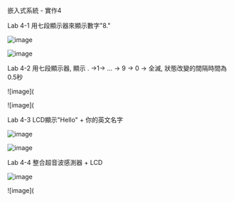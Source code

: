 嵌入式系統 - 實作4

Lab 4-1 用七段顯示器來顯示數字"8."

![image](https://cdn.discordapp.com/attachments/873583171197886514/899275531088969728/unknown.png)

![image](https://cdn.discordapp.com/attachments/873583171197886514/899275626039607306/unknown.png)



Lab 4-2  用七段顯示器, 顯示 . →1→ ... → 9 → 0 → 全滅, 狀態改變的間隔時間為0.5秒

![image](

![image](



Lab 4-3 LCD顯示"Hello" + 你的英文名字

![image](https://cdn.discordapp.com/attachments/873583171197886514/899276297497366550/unknown.png)

![image](https://cdn.discordapp.com/attachments/873583171197886514/899276862394613830/unknown.png)



Lab 4-4 整合超音波感測器 + LCD

![image](https://cdn.discordapp.com/attachments/873583171197886514/899277286472298506/unknown.png)

![image](
